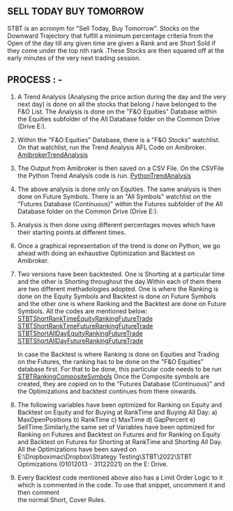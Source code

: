 ## SELL TODAY BUY TOMORROW
STBT is an acronym for "Sell Today, Buy Tomorrow". Stocks on the Downward Trajectory that fulfill a minimum percentage criteria from the Open of the day 
till any given time are given a Rank and are Short Sold if they come under the top nth rank .These Stocks are then squared off at the early minutes of 
the very next trading session.

## PROCESS : -
1) A Trend Analysis (Analysing the price action during the day and the very next day) is done on all the stocks that belong / have belonged to the F&O List.
    The Analysis is done on the "F&O Equities" Database within the Equities subfolder of the All Database folder on the Common Drive (Drive E:).
   
2) Within the "F&O Equities" Database, there is a "F&O Stocks" watchlist. On that watchlist, run the Trend Analysis AFL Code on Amibroker.
   [AmibrokerTrendAnalysis](https://github.com/qodeinvestments/Swan-Documentation/blob/main/Systems/Trend_Analysis/AmibrokerTrendAnalysis.md)
      
3) The Output from Amibroker is then saved on a CSV File. On the CSVFile the Python Trend Analysis code is run.
   [PythonTrendAnalysis](https://github.com/qodeinvestments/Swan-Documentation/blob/main/Systems/Trend_Analysis/PythonTrendAnalysis.ipynb)

4) The above analysis is done only on Equities. The same analysis is then done on Future Symbols. There is an "All Symbols" watchlist on the 
   "Futures Database (Continuous)" within the Futures subfolder of the All Database folder on the Common Drive (Drive E:). 

5) Analysis is then done using different percentages moves which have their starting points at different times.

6) Once a graphical representation of the trend is done on Python, we go ahead with doing an exhaustive Optimization and Backtest on Amibroker.

7) Two versions have been backtested. One is Shorting at a particular time and the other is Shorting throughout the day.Within each of them there are two
   different methadologies adopted. One is where the Ranking is done on the Equity Symbols and Backtest is done on Future Symbols and the other one is 
   where Ranking and the Backtest are done on Future Symbols.
   All the codes are mentioned below: 
   [STBTShortRankTimeEquityRankingFutureTrade](https://github.com/qodeinvestments/Swan-Documentation/blob/8c7e2032edf510ea9d4886ef4c41c7f9a91f7c51/Systems/STBT/Amibroker_Codes/STBTShortRankTimeEquityRankingFutureTrade.afl)<br/>
   [STBTShortRankTimeFutureRankingFutureTrade](https://github.com/qodeinvestments/Swan-Documentation/blob/197b2f1f1590a86d2eccddd020c39c75efea846a/Systems/STBT/Amibroker_Codes/STBTShortRankTimeFutureRankingFutureTrade.afl)<br/>
   [STBTShortAllDayEquityRankingFutureTrade](https://github.com/qodeinvestments/Swan-Documentation/blob/197b2f1f1590a86d2eccddd020c39c75efea846a/Systems/STBT/Amibroker_Codes/STBTShortAllDayEquityRankingFutureTrade.afl)<br/>
   [STBTShortAllDayFutureRankingFutureTrade](https://github.com/qodeinvestments/Swan-Documentation/blob/197b2f1f1590a86d2eccddd020c39c75efea846a/Systems/STBT/Amibroker_Codes/STBTShortAllDayFutureRankingFutureTrade.afl)<br/>
    
   In case the Backtest is where Ranking is done on Equities and Trading on the Futures, the ranking has to be done on the "F&O Equities" database first.
   For that to be done, this particular code needs to be run [STBTRankingCompositeSymbols](https://github.com/qodeinvestments/Swan-Documentation/blob/197b2f1f1590a86d2eccddd020c39c75efea846a/Systems/STBT/Amibroker_Codes/STBTRankingCompositeSymbols)
   Once the Composite symbols are created, they are copied on to the "Futures Database (Continuous)" and the Optimizations and backtest continues from 
   there onwards.
   
 8) The following variables have been optimized for Ranking on Equity and Backtest on Equity and for Buying at RankTime and Buying All Day: 
    a) MaxOpenPositions b) RankTime c) MaxTime d) GapPercent e) SellTime.Similarly,the same set of Variables have been optimized for Ranking on Futures and 
    Backtest on Futures and for Ranking on Equity and Backtest on Futures for Shorting at RankTime and Shorting All Day. All the Optimizations have been saved on 
    E:\Dropboximac\Dropbox\Strategy Testing\STBT\2022\STBT Optimizations (01012013 - 31122021) on the E: Drive.
    
 9) Every Backtest code mentioned above also has a Limit Order Logic to it which is commented in the code. To use that snippet, uncomment it and then comment  
    the normal Short, Cover Rules.  
   

